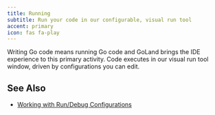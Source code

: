 ```yaml
---
title: Running
subtitle: Run your code in our configurable, visual run tool
accent: primary
icon: fas fa-play
---
```


Writing Go code means running Go code and GoLand brings the IDE
experience to this primary activity. Code executes in our visual run tool
window, driven by configurations you can edit.

## See Also
- [Working with Run/Debug Configurations](https://www.jetbrains.com/help/go/run-debug-configuration.html)


